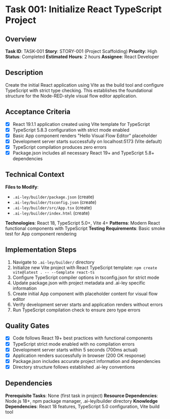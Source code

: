 # Task 001: Initialize React TypeScript Project

## Overview

**Task ID**: TASK-001
**Story**: STORY-001 (Project Scaffolding)
**Priority**: High
**Status**: Completed
**Estimated Hours**: 2 hours
**Assignee**: React Developer

## Description

Create the initial React application using Vite as the build tool and configure TypeScript with strict type checking. This establishes the foundational structure for the Node-RED-style visual flow editor application.

## Acceptance Criteria

- [x] React 19.1.1 application created using Vite template for TypeScript
- [x] TypeScript 5.8.3 configuration with strict mode enabled
- [x] Basic App component renders "Hello Visual Flow Editor" placeholder
- [x] Development server starts successfully on localhost:5173 (Vite default)
- [x] TypeScript compilation produces zero errors
- [x] Package.json includes all necessary React 19+ and TypeScript 5.8+ dependencies

## Technical Context

**Files to Modify**: 
- `.ai-ley/builder/package.json` (create)
- `.ai-ley/builder/tsconfig.json` (create)
- `.ai-ley/builder/src/App.tsx` (create)
- `.ai-ley/builder/index.html` (create)

**Technologies**: React 18, TypeScript 5.0+, Vite 4+
**Patterns**: Modern React functional components with TypeScript
**Testing Requirements**: Basic smoke test for App component rendering

## Implementation Steps

1. Navigate to `.ai-ley/builder/` directory
2. Initialize new Vite project with React TypeScript template: `npm create vite@latest . -- --template react-ts`
3. Configure TypeScript compiler options in tsconfig.json for strict mode
4. Update package.json with project metadata and .ai-ley specific information
5. Create initial App component with placeholder content for visual flow editor
6. Verify development server starts and application renders without errors
7. Run TypeScript compilation check to ensure zero type errors

## Quality Gates

- [x] Code follows React 19+ best practices with functional components
- [x] TypeScript strict mode enabled with no compilation errors
- [x] Development server starts within 5 seconds (700ms actual)
- [x] Application renders successfully in browser (200 OK response)
- [x] Package.json includes accurate project information and dependencies
- [x] Directory structure follows established .ai-ley conventions

## Dependencies

**Prerequisite Tasks**: None (first task in project)
**Resource Dependencies**: Node.js 18+, npm package manager, .ai-ley/builder directory
**Knowledge Dependencies**: React 18 features, TypeScript 5.0 configuration, Vite build tool